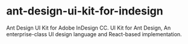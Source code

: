 # ant-design-ui-kit-for-indesign
Ant Design UI Kit for Adobe InDesign CC. UI Kit for Ant Design, An enterprise-class UI design language and React-based implementation.
